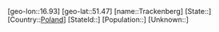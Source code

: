 ﻿---
location: [51.47,16.93]
type: City
tags:
- geo/City


SpocWebEntityId: 34941
isDeleted: false
confidential: public

---
[geo-lon::16.93]
[geo-lat::51.47]
[name::Trackenberg]
[State::]
[Country::[Poland](geo/Continent/Europe/Poland.md)]
[StateId::]
[Population::]
[Unknown::]

